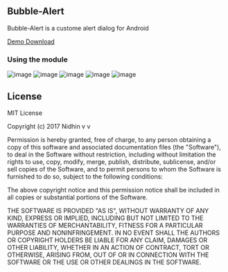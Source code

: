 
## Bubble-Alert

Bubble-Alert is a custome alert dialog for Android

[Demo Download](https://github.com/nidhinvv/BubbleAlert/raw/master/APK/BubbleAlert.apk)

### Using the module

![image](https://github.com/nidhinvv/BubbleAlert/blob/master/app/screens/device-2017-07-20-150016.png)
![image](https://github.com/nidhinvv/BubbleAlert/blob/master/app/screens/device-2017-07-20-150105.png)
![image](https://github.com/nidhinvv/BubbleAlert/blob/master/app/screens/device-2017-07-20-150115.png)
![image](https://github.com/nidhinvv/BubbleAlert/blob/master/app/screens/device-2017-07-20-150147.png)
![image](https://github.com/nidhinvv/BubbleAlert/blob/master/app/screens/device-2017-07-20-150159.png)




License
-------

MIT License

Copyright (c) 2017 Nidhin v v

Permission is hereby granted, free of charge, to any person obtaining a copy
of this software and associated documentation files (the "Software"), to deal
in the Software without restriction, including without limitation the rights
to use, copy, modify, merge, publish, distribute, sublicense, and/or sell
copies of the Software, and to permit persons to whom the Software is
furnished to do so, subject to the following conditions:

The above copyright notice and this permission notice shall be included in all
copies or substantial portions of the Software.

THE SOFTWARE IS PROVIDED "AS IS", WITHOUT WARRANTY OF ANY KIND, EXPRESS OR
IMPLIED, INCLUDING BUT NOT LIMITED TO THE WARRANTIES OF MERCHANTABILITY,
FITNESS FOR A PARTICULAR PURPOSE AND NONINFRINGEMENT. IN NO EVENT SHALL THE
AUTHORS OR COPYRIGHT HOLDERS BE LIABLE FOR ANY CLAIM, DAMAGES OR OTHER
LIABILITY, WHETHER IN AN ACTION OF CONTRACT, TORT OR OTHERWISE, ARISING FROM,
OUT OF OR IN CONNECTION WITH THE SOFTWARE OR THE USE OR OTHER DEALINGS IN THE
SOFTWARE.